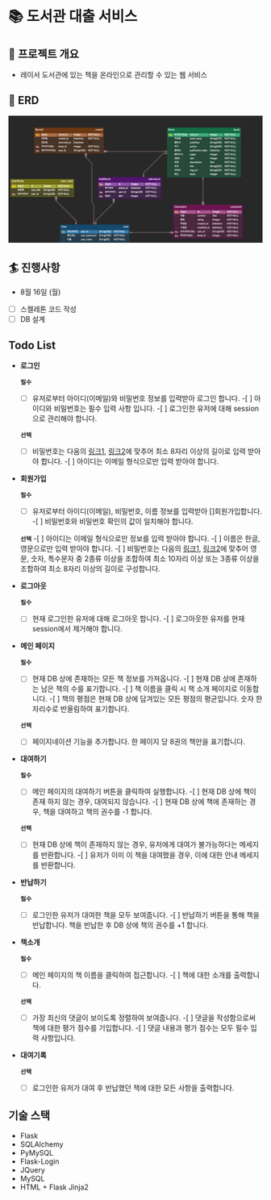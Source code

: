 # :books: 도서관 대출 서비스

## :rocket: 프로젝트 개요

- 레이서 도서관에 있는 책을 온라인으로 관리할 수 있는 웹 서비스

## :bank: ERD

![ERD](./erd.png)

## :surfer: 진행사항

- 8월 16일 (월)

-[ ] 스켈레톤 코드 작성  
-[ ] DB 설계

## Todo List

- **로그인**

  **`필수`**

  -[ ] 유저로부터 아이디(이메일)와 비밀번호 정보를 입력받아 로그인 합니다. -[ ] 아이디와 비밀번호는 필수 입력 사항 입니다. -[ ] 로그인한 유저에 대해 session으로 관리해야 합니다.

  **`선택`**

  -[ ] 비밀번호는 다음의 [링크1](<https://www.law.go.kr/%[]ED%96%89%EC%A0%95%EA%B7%9C%EC%B9%99/([]%EA%B0%9C%EC%9D%B8%EC%A0%95%EB%B3%B4%EB%B3%B4%ED%98%B8%E[]C%9C%84%EC%9B%90%ED%9A%8C)%EA%B0%9C%EC%9D%B8%EC%A0%95%EB%B3%B4%EC%9D%98%EA%B8%B0%EC%88%A0%EC%A0%81%C2%B7%EA%B4%80%EB%A6%AC%EC%A0%81%EB%B3%B4%ED%98%B8%EC%A1%B0%EC%B9%98%EA%B8%B0%EC%A4%80/(2020-5,20200811)>), [링크2](https://www.kisa.or.kr/public/laws/laws3_View.jsp?cPage=7&mode=view&p_No=259&b_No=259&d_No=102&ST=T&SV=)에 맞추어 최소 8자리 이상의 길이로 입력 받아야 합니다. -[ ] 아이디는 이메일 형식으로만 입력 받아야 합니다.

- **회원가입**

  **`필수`**

  -[ ] 유저로부터 아이디(이메일), 비밀번호, 이름 정보를 입력받아 []회원가입합니다. -[ ] 비밀번호와 비밀번호 확인의 값이 일치해야 합니다.

  **`선택`** -[ ] 아이디는 이메일 형식으로만 정보를 입력 받아야 합니다. -[ ] 이름은 한글, 영문으로만 입력 받아야 합니다. -[ ] 비밀번호는 다음의 [링크1](<https://www.law.go.kr/%[]ED%96%89%EC%A0%95%EA%B7%9C%EC%B9%99/([]%EA%B0%9C%EC%9D%B8%EC%A0%95%EB%B3%B4%EB%B3%B4%ED%98%B8%E[]C%9C%84%EC%9B%90%ED%9A%8C)%EA%B0%9C%EC%9D%B8%EC%A0%95%EB%B3%B4%EC%9D%98%EA%B8%B0%EC%88%A0%EC%A0%81%C2%B7%EA%B4%80%EB%A6%AC%EC%A0%81%EB%B3%B4%ED%98%B8%EC%A1%B0%EC%B9%98%EA%B8%B0%EC%A4%80/(2020-5,20200811)>), [링크2](https://www.kisa.or.kr/public/laws/laws3_View.jsp?cPage=7&mode=view&p_No=259&b_No=259&d_No=102&ST=T&SV=)에 맞추어 영문, 숫자, 특수문자 중 2종류 이상을 조합하여 최소 10자리 이상 또는 3종류 이상을 조합하여 최소 8자리 이상의 길이로 구성합니다.

- **로그아웃**

  **`필수`**

  -[ ] 현재 로그인한 유저에 대해 로그아웃 합니다. -[ ] 로그아웃한 유저를 현재 session에서 제거해야 합니다.

- **메인 페이지**

  **`필수`**

  -[ ] 현재 DB 상에 존재하는 모든 책 정보를 가져옵니다. -[ ] 현재 DB 상에 존재하는 남은 책의 수를 표기합니다. -[ ] 책 이름을 클릭 시 책 소개 페이지로 이동합니다. -[ ] 책의 평점은 현재 DB 상에 담겨있는 모든 평점의 평균입니다. 숫자 한자리수로 반올림하여 표기합니다.

  **`선택`**

  -[ ] 페이지네이션 기능을 추가합니다. 한 페이지 당 8권의 책만을 표기합니다.

- **대여하기**

  **`필수`**

  -[ ] 메인 페이지의 대여하기 버튼을 클릭하여 실행합니다. -[ ] 현재 DB 상에 책이 존재 하지 않는 경우, 대여되지 않습니다. -[ ] 현재 DB 상에 책에 존재하는 경우, 책을 대여하고 책의 권수를 -1 합니다.

  **`선택`**

  -[ ] 현재 DB 상에 책이 존재하지 않는 경우, 유저에게 대여가 불가능하다는 메세지를 반환합니다. -[ ] 유저가 이미 이 책을 대여했을 경우, 이에 대한 안내 메세지를 반환합니다.

- **반납하기**

  **`필수`**

  -[ ] 로그인한 유저가 대여한 책을 모두 보여줍니다. -[ ] 반납하기 버튼을 통해 책을 반납합니다. 책을 반납한 후 DB 상에 책의 권수를 +1 합니다.

- **책소개**

  **`필수`**

  -[ ] 메인 페이지의 책 이름을 클릭하여 접근합니다. -[ ] 책에 대한 소개를 출력합니다.

  **`선택`**

  -[ ] 가장 최신의 댓글이 보이도록 정렬하여 보여줍니다. -[ ] 댓글을 작성함으로써 책에 대한 평가 점수를 기입합니다. -[ ] 댓글 내용과 평가 점수는 모두 필수 입력 사항입니다.

- **대여기록**

  **`선택`**

  -[ ] 로그인한 유저가 대여 후 반납했던 책에 대한 모든 사항을 출력합니다.

## 기술 스택

- Flask
- SQLAlchemy
- PyMySQL
- Flask-Login
- JQuery
- MySQL
- HTML + Flask Jinja2

